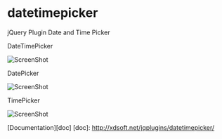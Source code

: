 datetimepicker
==============

jQuery Plugin Date and Time Picker

DateTimePicker

![ScreenShot](/screen/1.png)

DatePicker

![ScreenShot](/screen/2.png)

TimePicker

![ScreenShot](/screen/3.png)

[Documentation][doc]
[doc]: http://xdsoft.net/jqplugins/datetimepicker/


